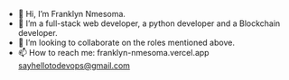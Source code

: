 - 👋 Hi, I’m Franklyn Nmesoma.
- 👀 I’m a full-stack web developer, a python developer and a Blockchain developer.
- 💞️ I’m looking to collaborate on the roles mentioned above.
- 📫 How to reach me:
 franklyn-nmesoma.vercel.app 
 sayhellotodevops@gmail.com

<!---
dev-omaFrank/dev-omaFrank is a ✨ special ✨ repository because its `README.md` (this file) appears on your GitHub profile.
You can click the Preview link to take a look at your changes.
--->
